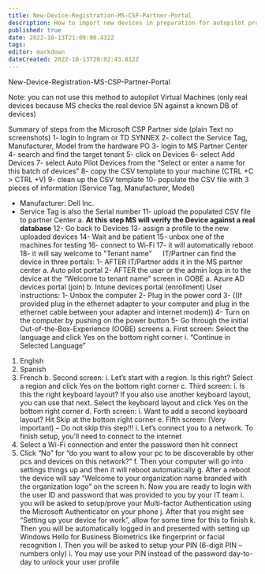 ```yaml
---
title: New-Device-Registration-MS-CSP-Partner-Portal
description: How to import new devices in preparation for autopilot provisioning
published: true
date: 2022-10-13T21:09:00.432Z
tags: 
editor: markdown
dateCreated: 2022-10-13T20:02:43.812Z
---
```


New-Device-Registration-MS-CSP-Partner-Portal

Note: you can not use this method to autopilot Virtual Machines (only real devices because MS checks the real device SN against a known DB of devices)

Summary of steps from the Microsoft CSP Partner side (plain Text no screenshots)
1-	login to Ingram or TD SYNNEX
2-	collect the Service Tag, Manufacturer, Model from the hardware PO 
3-	login to MS Partner Center
4-	search and find the target tenant
5-	click on Devices
6-	select Add Devices 
7-	select Auto Pilot Devices from the “Select or enter a name for this batch of devices”
8-	copy the CSV template to your machine (CTRL +C > CTRL +V)
9-	clean up the CSV template
10-	populate the CSV file with 3 pieces of information (Service Tag, Manufacturer, Model)
-	Manufacturer: Dell Inc.
-	Service Tag is also the Serial number
11-	upload the populated CSV file to partner Center
a.	**At this step MS will verify the Device against a real database**
12-	Go back to Devices
13-	assign a profile to the new uploaded devices
14- Wait and be patient
15- unbox one of the machines for testing
16- connect to Wi-Fi
17- it will automatically reboot
18- it will say welcome to "Tenant name"
 
IT/Partner can find the device in three portals:
1-	AFTER IT/Partner adds it in the MS partner center
a.	Auto pilot portal
2-	AFTER the user or the admin logs in to the device at the “Welcome to tenant name” screen in OOBE
a.	Azure AD devices portal (join)
b.	Intune devices portal (enrollment)
User instructions:
1-	Unbox the computer
2-	Plug in the power cord
3-	((If provided plug in the ethernet adapter to your computer and plug in the ethernet cable between your adapter and internet modem))
4-	Turn on the computer by pushing on the power button
5-	Go through the initial Out-of-the-Box-Experience (OOBE) screens
a.	First screen: Select the language and click Yes on the bottom right corner
i.	“Continue in Selected Language”
1.	English
2.	Spanish
3.	French
b.	Second screen:
i.	Let’s start with a region. Is this right? Select a region and click Yes on the bottom right corner
c.	Third screen:
i.	Is this the right keyboard layout? If you also use another keyboard layout, you can use that next. Select the keyboard layout and click Yes on the bottom right corner
d.	Forth screen:
i.	Want to add a second keyboard layout? Hit Skip at the bottom right corner
e.	Fifth screen: (Very important) – Do not skip this step!!!
i.	Let’s connect you to a network. To finish setup, you’ll need to connect to the internet
1.	Select a Wi-Fi connection and enter the password then hit connect
2.	Click “No” for “do you want to allow your pc to be discoverable by other pcs and devices on this network?” 
f.	Then your computer will go into settings things up and then it will reboot automatically
g.	After a reboot the device will say “Welcome to your organization name branded with the organization logo” on the screen
h.	Now you are ready to login with the user ID and password that was provided to you by your IT team
i.	you will be asked to setup/prove your Multi-factor Authentication using the Microsoft Authenticator on your phone
j.	After that you might see “Setting up your device for work”, allow for some time for this to finish
k.	Then you will be automatically logged in and presented with setting up Windows Hello for Business Biometrics like fingerprint or facial recognition
l.	Then you will be asked to setup your PIN (6-digit PIN – numbers only)
i.	You may use your PIN instead of the password day-to-day to unlock your user profile



